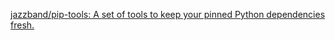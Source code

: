 [jazzband/pip-tools: A set of tools to keep your pinned Python dependencies fresh.](https://github.com/jazzband/pip-tools)
